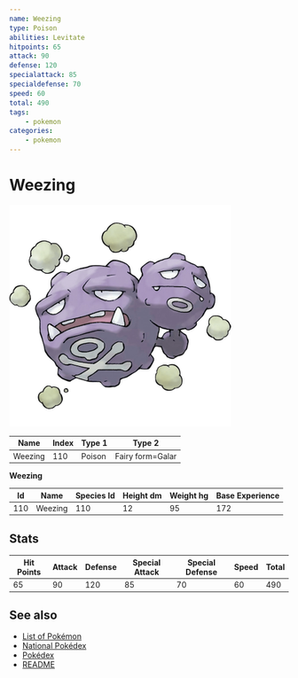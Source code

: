 ```yaml
---
name: Weezing
type: Poison
abilities: Levitate
hitpoints: 65
attack: 90
defense: 120
specialattack: 85
specialdefense: 70
speed: 60
total: 490
tags:
    - pokemon
categories:
    - pokemon
---
```


# Weezing


![Weezing](images/110.png)

| **Name** | **Index** | **Type 1** | **Type 2** |
|----|----|----|----|
| Weezing | 110 | Poison | Fairy form=Galar  |

**Weezing** 




| **Id** | **Name** | **Species Id** | **Height dm** | **Weight hg** | **Base Experience** |
|--------|----------|----------------|------------|------------|---------------------|
| 110 | Weezing | 110 | 12 | 95 | 172 |



## Stats

| **Hit Points** | **Attack** | **Defense** | **Special Attack** | **Special Defense** | **Speed** | **Total** |
|----------------|------------|-------------|--------------------|---------------------|-----------|-----------|
| 65 | 90 | 120 | 85 | 70 | 60 | 490 |

## See also

- [List of Pokémon](../pokemon.md)
- [National Pokédex](../national_pokedex.md)
- [Pokédex](../pokedex.md)
- [README](../README.md)
